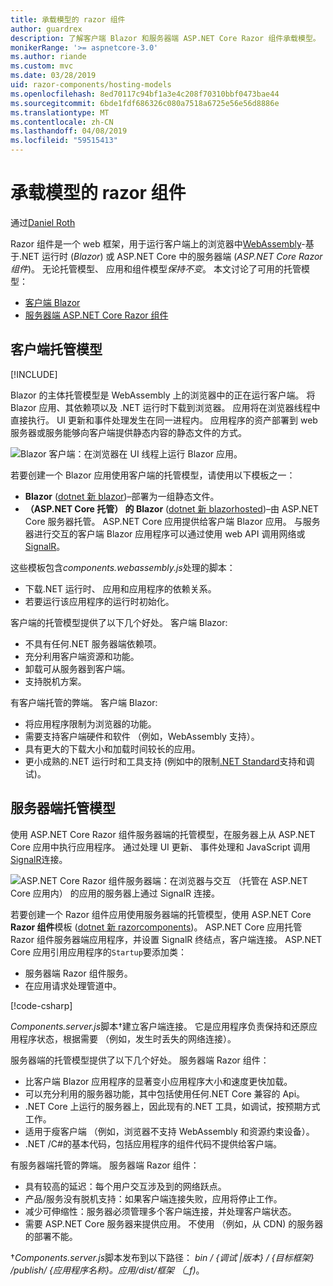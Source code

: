 ```yaml
---
title: 承载模型的 razor 组件
author: guardrex
description: 了解客户端 Blazor 和服务器端 ASP.NET Core Razor 组件承载模型。
monikerRange: '>= aspnetcore-3.0'
ms.author: riande
ms.custom: mvc
ms.date: 03/28/2019
uid: razor-components/hosting-models
ms.openlocfilehash: 8ed70117c94bf1a3e4c208f70310bbf0473bae44
ms.sourcegitcommit: 6bde1fdf686326c080a7518a6725e56e56d8886e
ms.translationtype: MT
ms.contentlocale: zh-CN
ms.lasthandoff: 04/08/2019
ms.locfileid: "59515413"
---
```

# <a name="razor-components-hosting-models"></a>承载模型的 razor 组件

通过[Daniel Roth](https://github.com/danroth27)

Razor 组件是一个 web 框架，用于运行客户端上的浏览器中[WebAssembly](http://webassembly.org/)-基于.NET 运行时 (*Blazor*) 或 ASP.NET Core 中的服务器端 (*ASP.NET Core Razor组件*)。 无论托管模型、 应用和组件模型*保持不变*。 本文讨论了可用的托管模型：

* [客户端 Blazor](#client-side-hosting-model)
* [服务器端 ASP.NET Core Razor 组件](#server-side-hosting-model)

## <a name="client-side-hosting-model"></a>客户端托管模型

[!INCLUDE[](~/includes/razor-components-preview-notice.md)]

Blazor 的主体托管模型是 WebAssembly 上的浏览器中的正在运行客户端。 将 Blazor 应用、其依赖项以及 .NET 运行时下载到浏览器。 应用将在浏览器线程中直接执行。 UI 更新和事件处理发生在同一进程内。 应用程序的资产部署到 web 服务器或服务能够向客户端提供静态内容的静态文件的方式。

![Blazor 客户端：在浏览器在 UI 线程上运行 Blazor 应用。](hosting-models/_static/client-side.png)

若要创建一个 Blazor 应用使用客户端的托管模型，请使用以下模板之一：

* **Blazor** ([dotnet 新 blazor](/dotnet/core/tools/dotnet-new))&ndash;部署为一组静态文件。
* **（ASP.NET Core 托管） 的 Blazor** ([dotnet 新 blazorhosted](/dotnet/core/tools/dotnet-new))&ndash;由 ASP.NET Core 服务器托管。 ASP.NET Core 应用提供给客户端 Blazor 应用。 与服务器进行交互的客户端 Blazor 应用程序可以通过使用 web API 调用网络或[SignalR](xref:signalr/introduction)。

这些模板包含*components.webassembly.js*处理的脚本：

* 下载.NET 运行时、 应用和应用程序的依赖关系。
* 若要运行该应用程序的运行时初始化。

客户端的托管模型提供了以下几个好处。 客户端 Blazor:

* 不具有任何.NET 服务器端依赖项。
* 充分利用客户端资源和功能。
* 卸载可从服务器到客户端。
* 支持脱机方案。

有客户端托管的弊端。 客户端 Blazor:

* 将应用程序限制为浏览器的功能。
* 需要支持客户端硬件和软件 （例如，WebAssembly 支持）。
* 具有更大的下载大小和加载时间较长的应用。
* 更小成熟的.NET 运行时和工具支持 (例如中的限制[.NET Standard](/dotnet/standard/net-standard)支持和调试)。

## <a name="server-side-hosting-model"></a>服务器端托管模型

使用 ASP.NET Core Razor 组件服务器端的托管模型，在服务器上从 ASP.NET Core 应用中执行应用程序。 通过处理 UI 更新、 事件处理和 JavaScript 调用[SignalR](xref:signalr/introduction)连接。

![ASP.NET Core Razor 组件服务器端：在浏览器与交互 （托管在 ASP.NET Core 应用内） 的应用的服务器上通过 SignalR 连接。](hosting-models/_static/server-side.png)

若要创建一个 Razor 组件应用使用服务器端的托管模型，使用 ASP.NET Core **Razor 组件**模板 ([dotnet 新 razorcomponents](/dotnet/core/tools/dotnet-new))。 ASP.NET Core 应用托管 Razor 组件服务器端应用程序，并设置 SignalR 终结点，客户端连接。 ASP.NET Core 应用引用应用程序的`Startup`要添加类：

* 服务器端 Razor 组件服务。
* 在应用请求处理管道中。

[!code-csharp[](hosting-models/samples_snapshot/Startup.cs?highlight=5,27)]

*Components.server.js*脚本&dagger;建立客户端连接。 它是应用程序负责保持和还原应用程序状态，根据需要 （例如，发生时丢失的网络连接）。

服务器端的托管模型提供了以下几个好处。 服务器端 Razor 组件：

* 比客户端 Blazor 应用程序的显著变小应用程序大小和速度更快加载。
* 可以充分利用的服务器功能，其中包括使用任何.NET Core 兼容的 Api。
* .NET Core 上运行的服务器上，因此现有的.NET 工具，如调试，按预期方式工作。
* 适用于瘦客户端 （例如，浏览器不支持 WebAssembly 和资源约束设备）。
* .NET /C#的基本代码，包括应用程序的组件代码不提供给客户端。

有服务器端托管的弊端。 服务器端 Razor 组件：

* 具有较高的延迟：每个用户交互涉及到的网络跃点。
* 产品/服务没有脱机支持：如果客户端连接失败，应用将停止工作。
* 减少可伸缩性：服务器必须管理多个客户端连接，并处理客户端状态。
* 需要 ASP.NET Core 服务器来提供应用。 不使用 （例如，从 CDN) 的服务器的部署不能。

&dagger;*Components.server.js*脚本发布到以下路径： *bin / {调试 |版本} / {目标框架} /publish/ {应用程序名称}。应用/dist/框架 （_f)*。
